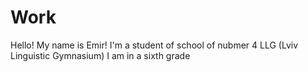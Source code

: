 # Work



Hello! My name is Emir!
I'm a student of school of nubmer 4 LLG (Lviv Linguistic Gymnasium)
I am in a sixth grade
